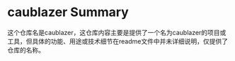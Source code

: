 # caublazer Summary

这个仓库名是caublazer，这仓库内容主要是提供了一个名为caublazer的项目或工具，但具体的功能、用途或技术细节在readme文件中并未详细说明，仅提供了仓库的名称。